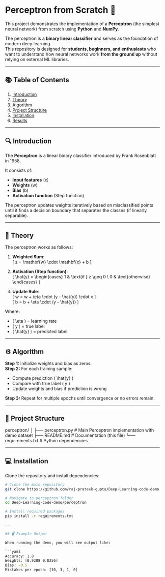 # Perceptron from Scratch 🧠

This project demonstrates the implementation of a **Perceptron** (the simplest neural network) from scratch using **Python** and **NumPy**.  

The perceptron is a **binary linear classifier** and serves as the foundation of modern deep learning.  
This repository is designed for **students, beginners, and enthusiasts** who want to understand how neural networks work **from the ground up** without relying on external ML libraries.

---

## 📚 Table of Contents
1. [Introduction](#-introduction)  
2. [Theory](#-theory)  
3. [Algorithm](#-algorithm)  
4. [Project Structure](#-project-structure)  
5. [Installation](#-installation)  
6. [Results](#-results)  

---

## 🔍 Introduction
The **Perceptron** is a linear binary classifier introduced by Frank Rosenblatt in 1958.  

It consists of:
- **Input features** (x)  
- **Weights** (w)  
- **Bias** (b)  
- **Activation function** (Step function)  

The perceptron updates weights iteratively based on misclassified points until it finds a decision boundary that separates the classes (if linearly separable).

---

## 🧮 Theory
The perceptron works as follows:

1. **Weighted Sum**:  
   \[
   z = \mathbf{w} \cdot \mathbf{x} + b
   \]

2. **Activation (Step function)**:  
   \[
   \hat{y} =
   \begin{cases}
   1 & \text{if } z \geq 0 \\
   0 & \text{otherwise}
   \end{cases}
   \]

3. **Update Rule**:  
   \[
   w = w + \eta \cdot (y - \hat{y}) \cdot x
   \]  
   \[
   b = b + \eta \cdot (y - \hat{y})
   \]  

Where:
- \( \eta \) = learning rate  
- \( y \) = true label  
- \( \hat{y} \) = predicted label  

---

## ⚙️ Algorithm
**Step 1:** Initialize weights and bias as zeros.  
**Step 2:** For each training sample:
- Compute prediction \( \hat{y} \)  
- Compare with true label \( y \)  
- Update weights and bias if prediction is wrong  

**Step 3:** Repeat for multiple epochs until convergence or no errors remain.  

---

## 📂 Project Structure

perceptron/
│
├── perceptron.py # Main Perceptron implementation with demo dataset
├── README.md # Documentation (this file)
└── requirements.txt # Python dependencies

---

## 💻 Installation
Clone the repository and install dependencies:

```bash
# Clone the main repository
git clone https://github.com/raj-prateek-gupta/Deep-Learning-code-demo.git

# Navigate to perceptron folder
cd Deep-Learning-code-demo/perceptron

# Install required packages
pip install -r requirements.txt

---

## 🖥️ Example Output

When running the demo, you will see output like:

```yaml
Accuracy: 1.0
Weights: [0.9288 0.8256]
Bias: -0.5
Mistakes per epoch: [10, 3, 1, 0]


